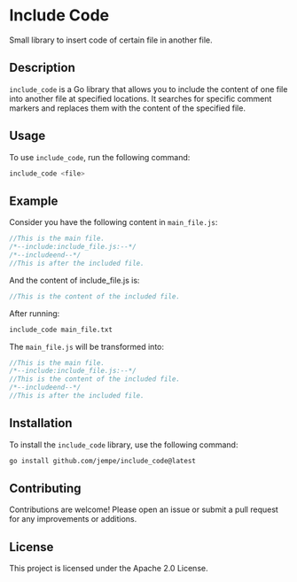 # Include Code
Small library to insert code of certain file in another file.

## Description

`include_code` is a Go library that allows you to include the content of one file into another file at specified locations. It searches for specific comment markers and replaces them with the content of the specified file.

## Usage

To use `include_code`, run the following command:

```sh
include_code <file>
```

## Example

Consider you have the following content in `main_file.js`:

```js
//This is the main file.
/*--include:include_file.js:--*/
/*--includeend--*/
//This is after the included file.
```

And the content of include_file.js is:

```js
//This is the content of the included file.
```

After running:
```sh
include_code main_file.txt
```

The `main_file.js` will be transformed into:

```js
//This is the main file.
/*--include:include_file.js:--*/
//This is the content of the included file.
/*--includeend--*/
//This is after the included file.
```

## Installation

To install the `include_code` library, use the following command:

```sh
go install github.com/jempe/include_code@latest
```

## Contributing

Contributions are welcome! Please open an issue or submit a pull request for any improvements or additions.

## License

This project is licensed under the Apache 2.0 License.

